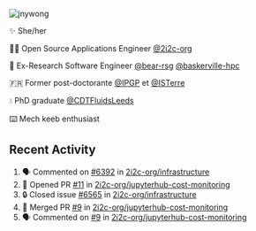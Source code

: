 ![jnywong](https://readme-typing-svg.demolab.com/?font=Intel+One+Mono&size=36&duration=3000&pause=1000&color=6bc46d&vCenter=true&width=170&lines=jnywong)

✨ She/her

👩‍💻 Open Source Applications Engineer [@2i2c-org](https://2i2c.org/)

🐻 Ex-Research Software Engineer [@bear-rsg](https://github.com/bear-rsg) [@baskerville-hpc](https://github.com/baskerville-hpc) 

🇫🇷 Former post-doctorante [@IPGP](https://github.com/IPGP) et [@ISTerre](https://www.isterre.fr/) 

💧 PhD graduate [@CDTFluidsLeeds](https://fluid-dynamics.leeds.ac.uk/) 

⌨️ Mech keeb enthusiast 

## Recent Activity 

<!--START_SECTION:activity-->
1. 🗣 Commented on [#6392](https://github.com/2i2c-org/infrastructure/issues/6392#issuecomment-3196204558) in [2i2c-org/infrastructure](https://github.com/2i2c-org/infrastructure)
2. 💪 Opened PR [#11](https://github.com/2i2c-org/jupyterhub-cost-monitoring/pull/11) in [2i2c-org/jupyterhub-cost-monitoring](https://github.com/2i2c-org/jupyterhub-cost-monitoring)
3. 🔒 Closed issue [#6565](https://github.com/2i2c-org/infrastructure/issues/6565) in [2i2c-org/infrastructure](https://github.com/2i2c-org/infrastructure)
4. 🎉 Merged PR [#9](https://github.com/2i2c-org/jupyterhub-cost-monitoring/pull/9) in [2i2c-org/jupyterhub-cost-monitoring](https://github.com/2i2c-org/jupyterhub-cost-monitoring)
5. 🗣 Commented on [#9](https://github.com/2i2c-org/jupyterhub-cost-monitoring/pull/9#issuecomment-3196166971) in [2i2c-org/jupyterhub-cost-monitoring](https://github.com/2i2c-org/jupyterhub-cost-monitoring)
<!--END_SECTION:activity-->
